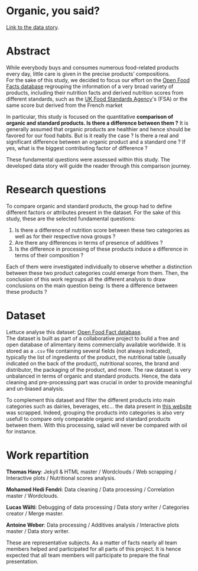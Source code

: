 # Organic, you said?

[Link to the data story](https://antoineweber.github.io/ADA_Project_RobAda/).

# Abstract
While everybody buys and consumes numerous food-related products every day, little care is given in the precise products’ compositions.   
For the sake of this study, we decided to focus our effort on the [Open Food Facts database](https://world.openfoodfacts.org/data) regrouping the information of a very broad variety of products, including their nutrition facts and derived nutrition scores from different standards, such as the [UK Food Standards Agency](https://en.wikipedia.org/wiki/Food_Standards_Agency)'s (FSA) or the same score but derived from the French market

In particular, this study is focused on the quantitative **comparison of organic and standard products. Is there a difference between them ?** It is generally assumed that organic products are healthier and hence should be favored for our food habits. But is it really the case ? Is there a real and significant difference between an organic product and a standard one ? If yes, what is the biggest contributing factor of difference ?

These fundamental questions were assessed within this study. The developed data story will guide the reader through this comparison journey.

# Research questions
To compare organic and standard products, the group had to define different factors or attributes present in the dataset. For the sake of this study, these are the selected fundamental questions:

  1. Is there a difference of nutrition score between these two categories as well as for their respective nova groups ?
  2. Are there any differences in terms of presence of additives ?
  3. Is the difference in processing of these products induce a difference in terms of their composition ?

Each of them were investigated individually to observe whether a distinction between these two product categories could emerge from them. Then, the conclusion of this work regroups all the different analysis to draw conclusions on the main question being: Is there a difference between these products ?

# Dataset
Lettuce analyse this dataset: [Open Food Fact database](https://world.openfoodfacts.org/data).  
The dataset is built as part of a collaborative project to build a free and open database of alimentary items commercially available worldwide. It is stored as a `.csv` file containing several fields (not always indicated), typically the list of ingredients of the product, the nutritional table (usually indicated on the back of the product), nutritional scores, the brand and distributor, the packaging of the product, and more. The raw dataset is very unbalanced in terms of organic and standard products. Hence, the data cleaning and pre-processing part was crucial in order to provide meaningful and un-biased analysis.

To complement this dataset and filter the different products into main categories such as dairies, beverages, etc... the data present in [this website](http://www.synonymy.com/synonym.php) was scrapped. Indeed, grouping the products into categories is also very usefull to compare only comparable organic and standard products between them. With this processing, salad will never be compared with oil for instance. 


# Work repartition

**Thomas Havy**: Jekyll & HTML master / Wordclouds / Web scrapping / Interactive plots / Nutritional scores analysis.

**Mohamed Hedi Fendri**: Data cleaning / Data processing / Correlation master / Wordclouds.

**Lucas Wälti**: Debugging of data processing / Data story writer / Categories creator / Merge master.

**Antoine Weber**: Data processing / Additives analysis / Interactive plots master / Data story writer.

These are representative subjects. As a matter of facts nearly all team members helped and participated for all parts of this project. It is hence expected that all team members will participate to prepare the final presentation.
